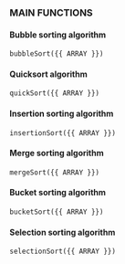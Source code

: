 ### MAIN FUNCTIONS

#### Bubble sorting algorithm

`bubbleSort({{ ARRAY }})`

#### Quicksort algorithm

`quickSort({{ ARRAY }})`

#### Insertion sorting algorithm

`insertionSort({{ ARRAY }})`

#### Merge sorting algorithm

`mergeSort({{ ARRAY }})`

#### Bucket sorting algorithm

`bucketSort({{ ARRAY }})`

#### Selection sorting algorithm

`selectionSort({{ ARRAY }})`
